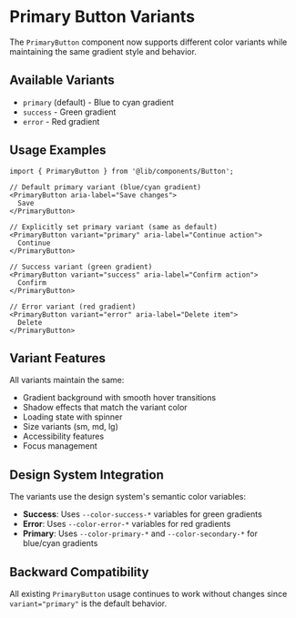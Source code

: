# Primary Button Variants

The `PrimaryButton` component now supports different color variants while maintaining the same gradient style and behavior.

## Available Variants

- `primary` (default) - Blue to cyan gradient
- `success` - Green gradient 
- `error` - Red gradient

## Usage Examples

```tsx
import { PrimaryButton } from '@lib/components/Button';

// Default primary variant (blue/cyan gradient)
<PrimaryButton aria-label="Save changes">
  Save
</PrimaryButton>

// Explicitly set primary variant (same as default)
<PrimaryButton variant="primary" aria-label="Continue action">
  Continue
</PrimaryButton>

// Success variant (green gradient)
<PrimaryButton variant="success" aria-label="Confirm action">
  Confirm
</PrimaryButton>

// Error variant (red gradient) 
<PrimaryButton variant="error" aria-label="Delete item">
  Delete
</PrimaryButton>
```

## Variant Features

All variants maintain the same:
- Gradient background with smooth hover transitions
- Shadow effects that match the variant color
- Loading state with spinner
- Size variants (sm, md, lg)
- Accessibility features
- Focus management

## Design System Integration

The variants use the design system's semantic color variables:
- **Success**: Uses `--color-success-*` variables for green gradients
- **Error**: Uses `--color-error-*` variables for red gradients  
- **Primary**: Uses `--color-primary-*` and `--color-secondary-*` for blue/cyan gradients

## Backward Compatibility

All existing `PrimaryButton` usage continues to work without changes since `variant="primary"` is the default behavior.
